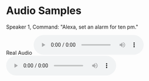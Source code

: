 # Audio Samples

Speaker 1, Command: "Alexa, set an alarm for ten pm."

Real Audio <audio controls="controls"><source type="audio/wav" src="samples/fully-spoofed/002_alexa_0_wakeword.wav"></source></audio>  
<audio controls="controls"><source type="audio/wav" src="samples/fully-spoofed/002_alexa_0_wakeword.wav"></source></audio> 


